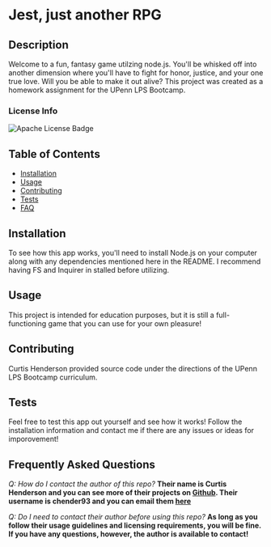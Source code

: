 
# Jest, just another RPG

## Description 
Welcome to a fun, fantasy game utilzing node.js. You'll be whisked off into another dimension where you'll have to fight for honor, justice, and your one true love. Will you be able to make it out alive? This project was created as a homework assignment for the UPenn LPS Bootcamp. 

### License Info
![Apache License Badge](https://img.shields.io/badge/license-Apache-blue)

## Table of Contents

* [Installation](#installation)
* [Usage](#usage)
* [Contributing](#contributing)
* [Tests](#tests)
* [FAQ](#faq)


## Installation<a name="installation"></a>

To see how this app works, you'll need to install Node.js on your computer along with any dependencies mentioned here in the README. I recommend having FS and Inquirer in stalled before utilizing.


## Usage<a name="usage"></a>

This project is intended for education purposes, but it is still a full-functioning game that you can use for your own pleasure!

## Contributing<a name="contributing"></a>

Curtis Henderson provided source code under the directions of the UPenn LPS Bootcamp curriculum.

## Tests<a name="tests"></a>

Feel free to test this app out yourself and see how it works! Follow the installation information and contact me if there are any issues or ideas for imporovement!

## Frequently Asked Questions<a name="faq"></a>

*Q: How do I contact the author of this repo?*
**Their name is Curtis Henderson and you can see more of their projects on [Github](https://github.com/chender93). Their username is chender93 and you can email them [here](mailto:chender93@gmail.com)**

*Q: Do I need to contact their author before using this repo?*
**As long as you follow their usage guidelines and licensing requirements, you will be fine. If you have any questions, however, the author is available to contact!**
